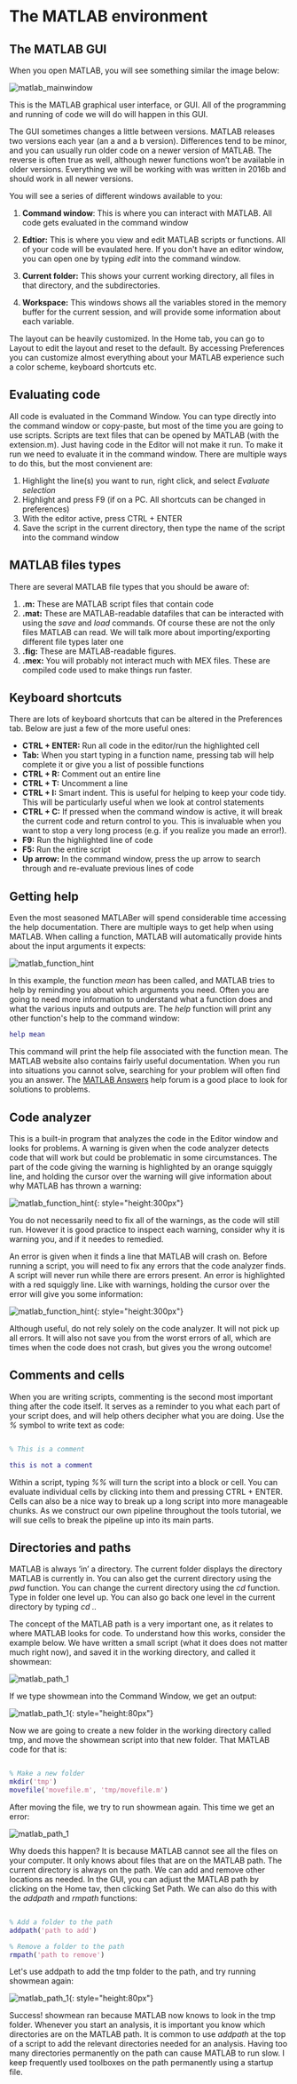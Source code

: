 # The MATLAB environment

## The MATLAB GUI

When you open MATLAB, you will see something similar the image below:

![matlab_mainwindow](../img/matlab_main_window.png)

This is the MATLAB graphical user interface, or GUI. All of the programming and running of code we will do will happen in this GUI. 

The GUI sometimes changes a little between versions. MATLAB releases two versions each year (an a and a b version). Differences tend to be minor, and you can usually run older code on a newer version of MATLAB. The reverse is often true as well, although newer functions won’t be available in older versions. Everything we will be working with was written in 2016b and should work in all newer versions. 

You will see a series of different windows available to you:

1. **Command window**: This is where you can interact with MATLAB. All code gets evaluated in the command window

2. **Edtior:** This is where you view and edit MATLAB scripts or functions. All of your code will be evaulated here. If you don't have an editor window, you can open one by typing *edit* into the command window.

3. **Current folder:** This shows your current working directory, all files in that directory, and the subdirectories.

4. **Workspace:** This windows shows all the variables stored in the memory buffer for the current session, and will provide some information about each variable.

The layout can be heavily customized. In the Home tab, you can go to Layout to edit the layout and reset to the default. By accessing Preferences you can customize almost everything about your MATLAB experience such a color scheme, keyboard shortcuts etc.

## Evaluating code

All code is evaluated in the Command Window. You can type directly into the command window or copy-paste, but most of the time you are going to use scripts. Scripts are text files that can be opened by MATLAB (with the extension.m). Just having code in the Editor will not make it run. To make it run we need to evaluate it in the command window. There are multiple ways to do this, but the most convienent are:

1. Highlight the line(s) you want to run, right click, and select *Evaluate selection*
2. Highlight and press F9 (if on a PC. All shortcuts can be changed in preferences)
3. With the editor active, press CTRL + ENTER
4. Save the script in the current directory, then type the name of the script into the command window

## MATLAB files types

There are several MATLAB file types that you should be aware of:

1. **.m:** These are MATLAB script files that contain code
2. **.mat:** These are MATLAB-readable datafiles that can be interacted with using the *save* and *load* commands. Of course these are not the only files MATLAB can read. We will talk more about importing/exporting different file types later one
3. **.fig:** These are MATLAB-readable figures. 
4. **.mex:** You will probably not interact much with MEX files. These are compiled code used to make things run faster.

## Keyboard shortcuts

There are lots of keyboard shortcuts that can be altered in the Preferences tab. Below are just a few of the more useful ones:

* **CTRL + ENTER:** Run all code in the editor/run the highlighted cell
* **Tab:** When you start typing in a function name, pressing tab will help complete it or give you a list of possible functions
* **CTRL + R:** Comment out an entire line
* **CTRL + T:** Uncomment a line
* **CTRL + I:** Smart indent. This is useful for helping to keep your code tidy. This will be particularly useful when we look at control statements
* **CTRL + C:** If pressed when the command window is active, it will break the current code and return control to you. This is invaluable when you want to stop a very long process (e.g. if you realize you made an error!).
* **F9:** Run the highlighted line of code
* **F5:** Run the entire script
* **Up arrow:** In the command window, press the up arrow to search through and re-evaluate previous lines of code

## Getting help

Even the most seasoned MATLABer will spend considerable time accessing the help documentation. There are multiple ways to get help when using MATLAB. When calling a function, MATLAB will automatically provide hints about the input arguments it expects:

![matlab_function_hint](../img/matlab_function_hint.png)

In this example, the function *mean* has been called, and MATLAB tries to help by reminding you about which arguments you need. Often you are going to need more information to understand what a function does and what the various inputs and outputs are. The *help* function will print any other function's help to the command window:

```matlab
help mean
```
This command will print the help file associated with the function mean. The MATLAB website also contains fairly useful documentation. When you run into situations you cannot solve, searching for your problem will often find you an answer. The [MATLAB Answers](https://www.mathworks.com/matlabcentral/answers/index/?s_tid=gn_mlc_an) help forum is a good place to look for solutions to problems.

## Code analyzer

This is a built-in program that analyzes the code in the Editor window and looks for problems. A warning is given when the code analyzer detects code that will work but could be problematic in some circumstances. The part of the code giving the warning is highlighted by an orange squiggly line, and holding the cursor over the warning will give information about why MATLAB has thrown a warning:

![matlab_function_hint](../img/matlab_warning_hint.png){: style="height:300px"}

You do not necessarily need to fix all of the warnings, as the code will still run. However it is good practice to inspect each warning, consider why it is warning you, and if it needes to remedied.

An error is given when it finds a line that MATLAB will crash on. Before running a script, you will need to fix any errors that the code analyzer finds. A script will never run while there are errors present. An error is highlighted with a red squiggly line. Like with warnings, holding the cursor over the error will give you some information:

![matlab_function_hint](../img/matlab_error_hint.png){: style="height:300px"}

Although useful, do not rely solely on the code analyzer. It will not pick up all errors. It will also not save you from the worst errors of all, which are times when the code does not crash, but gives you the wrong outcome!

## Comments and cells

When you are writing scripts, commenting is the second most important thing after the code itself. It serves as a reminder to you what each part of your script does, and will help others decipher what you are doing. Use the *%* symbol to write text as code:

```matlab

% This is a comment

this is not a comment
```

Within a script, typing *%%* will turn the script into a block or cell. You can evaluate individual cells by clicking into them and pressing CTRL + ENTER. Cells can also be a nice way to break up a long script into more manageable chunks. As we construct our own pipeline throughout the tools tutorial, we will sue cells to break the pipeline up into its main parts.

## Directories and paths

MATLAB is always ‘in’ a directory. The current folder displays the directory MATLAB is currently in. You can also get the current directory using the *pwd* function. You can change the current directory using the *cd* function. Type in folder one level up. You can also go back one level in the current directory by typing *cd ..*

The concept of the MATLAB path is a very important one, as it relates to where MATLAB looks for code. To understand how this works, consider the example below. We have written a small script (what it does does not matter much right now), and saved it in the working directory, and called it showmean:

![matlab_path_1](../img/matlab_path_1.png)

If we type showmean into the Command Window, we get an output:

![matlab_path_1](../img/matlab_path_2.png){: style="height:80px"}

Now we are going to create a new folder in the working directory called tmp, and move the showmean script into that new folder. That MATLAB code for that is:

```matlab

% Make a new folder
mkdir('tmp')
movefile('movefile.m', 'tmp/movefile.m')

```

After moving the file, we try to run showmean again. This time we get an error:

![matlab_path_1](../img/matlab_path_3.png)

Why doeds this happen? It is because MATLAB cannot see all the files on your computer. It only knows about files that are on the MATLAB path. The current directory is always on the path. We can add and remove other locations as needed. In the GUI, you can adjust the MATLAB path by clicking on the Home tav, then clicking Set Path. We can also do this with the *addpath* and *rmpath* functions:

```matlab

% Add a folder to the path
addpath('path to add')

% Remove a folder to the path
rmpath('path to remove')

```

Let's use addpath to add the tmp folder to the path, and try running showmean again:

![matlab_path_1](../img/matlab_path_4.png){: style="height:80px"}

Success! showmean ran because MATLAB now knows to look in the tmp folder. Whenever you start an analysis, it is important you know which directories are on the MATLAB path. It is common to use *addpath* at the top of a script to add the relevant directories needed for an analysis. Having too many directories permanently on the path can cause MATLAB to run slow. I keep frequently used toolboxes on the path permanently using a startup file.